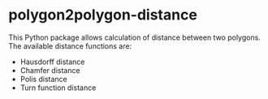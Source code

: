 # polygon2polygon-distance

This Python package allows calculation of distance between two polygons. The available distance functions are:
* Hausdorff distance
* Chamfer distance
* Polis distance
* Turn function distance

